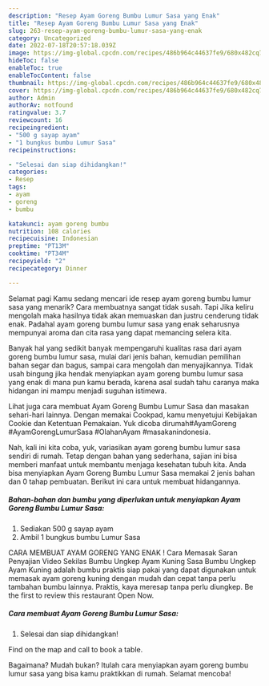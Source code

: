 ```yaml
---
description: "Resep Ayam Goreng Bumbu Lumur Sasa yang Enak"
title: "Resep Ayam Goreng Bumbu Lumur Sasa yang Enak"
slug: 263-resep-ayam-goreng-bumbu-lumur-sasa-yang-enak
category: Uncategorized
date: 2022-07-18T20:57:18.039Z
image: https://img-global.cpcdn.com/recipes/486b964c44637fe9/680x482cq70/ayam-goreng-bumbu-lumur-sasa-foto-resep-utama.jpg
hideToc: false
enableToc: true
enableTocContent: false
thumbnail: https://img-global.cpcdn.com/recipes/486b964c44637fe9/680x482cq70/ayam-goreng-bumbu-lumur-sasa-foto-resep-utama.jpg
cover: https://img-global.cpcdn.com/recipes/486b964c44637fe9/680x482cq70/ayam-goreng-bumbu-lumur-sasa-foto-resep-utama.jpg
author: Admin
authorAv: notfound
ratingvalue: 3.7
reviewcount: 16
recipeingredient:
- "500 g sayap ayam"
- "1 bungkus bumbu Lumur Sasa"
recipeinstructions:

- "Selesai dan siap dihidangkan!"
categories:
- Resep
tags:
- ayam
- goreng
- bumbu

katakunci: ayam goreng bumbu 
nutrition: 108 calories
recipecuisine: Indonesian
preptime: "PT13M"
cooktime: "PT34M"
recipeyield: "2"
recipecategory: Dinner

---
```



Selamat pagi Kamu sedang mencari ide resep ayam goreng bumbu lumur sasa yang menarik? Cara membuatnya sangat tidak susah. Tapi Jika keliru mengolah maka hasilnya tidak akan memuaskan dan justru cenderung tidak enak. Padahal ayam goreng bumbu lumur sasa yang enak seharusnya mempunyai aroma dan cita rasa yang dapat memancing selera kita.


Banyak hal yang sedikit banyak mempengaruhi kualitas rasa dari ayam goreng bumbu lumur sasa, mulai dari jenis bahan, kemudian pemilihan bahan segar dan bagus, sampai cara mengolah dan menyajikannya. Tidak usah bingung jika hendak menyiapkan ayam goreng bumbu lumur sasa yang enak di mana pun kamu berada, karena asal sudah tahu caranya maka hidangan ini mampu menjadi suguhan istimewa.

Lihat juga cara membuat Ayam Goreng Bumbu Lumur Sasa dan masakan sehari-hari lainnya. Dengan memakai Cookpad, kamu menyetujui Kebijakan Cookie dan Ketentuan Pemakaian. Yuk dicoba dirumah#AyamGoreng #AyamGorengLumurSasa #OlahanAyam #masakanindonesia.


Nah, kali ini kita coba, yuk, variasikan ayam goreng bumbu lumur sasa sendiri di rumah. Tetap dengan bahan yang sederhana, sajian ini bisa memberi manfaat untuk membantu menjaga kesehatan tubuh kita. Anda bisa menyiapkan Ayam Goreng Bumbu Lumur Sasa memakai 2 jenis bahan dan 0 tahap pembuatan. Berikut ini cara untuk membuat hidangannya.

<!--inarticleads1-->

##### Bahan-bahan dan bumbu yang diperlukan untuk menyiapkan Ayam Goreng Bumbu Lumur Sasa:

1. Sediakan 500 g sayap ayam
1. Ambil 1 bungkus bumbu Lumur Sasa


CARA MEMBUAT AYAM GORENG YANG ENAK ! Cara Memasak Saran Penyajian Video Sekilas Bumbu Ungkep Ayam Kuning Sasa Bumbu Ungkep Ayam Kuning adalah bumbu praktis siap pakai yang dapat digunakan untuk memasak ayam goreng kuning dengan mudah dan cepat tanpa perlu tambahan bumbu lainnya. Praktis, kaya meresap tanpa perlu diungkep. Be the first to review this restaurant Open Now. 

<!--inarticleads2-->

##### Cara membuat Ayam Goreng Bumbu Lumur Sasa:


1. Selesai dan siap dihidangkan!

Find on the map and call to book a table. 

Bagaimana? Mudah bukan? Itulah cara menyiapkan ayam goreng bumbu lumur sasa yang bisa kamu praktikkan di rumah. Selamat mencoba!
